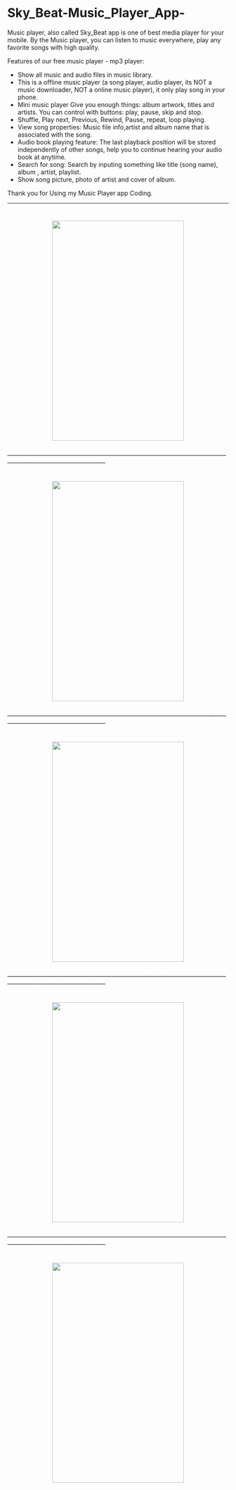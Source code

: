 # Sky_Beat-Music_Player_App-
Music player, also called Sky_Beat app is one of best media player for your mobile.
By the Music player, you can listen to music everywhere, play any favorite songs with high quality.

Features of our free music player - mp3 player:
* Show all music and audio files in music library.
* This is a offline music player (a song player, audio player, its NOT a music downloader, NOT a online music player), it only play song in your phone.
* Mini music player Give you enough things: album artwork, titles and artists. You can control with buttons: play, pause, skip and stop.
* Shuffle, Play next, Previous, Rewind, Pause, repeat, loop playing.
* View song properties: Music file info,artist and album name that is associated with the song.
* Audio book playing feature: The last playback position will be stored independently of other songs, help you to continue hearing your audio book at anytime.
* Search for song: Search by inputing something like title (song name), album , artist, playlist.
* Show song picture, photo of artist and cover of album.

Thank you for Using my Music Player app Coding.

_________________________________________________________________________________________________________________


<h1 align="center">
<img align="center" src="https://user-images.githubusercontent.com/75658978/110006293-77b9a980-7d3f-11eb-86d1-1a500c64eb6c" data-canonical-src="https://gyazo.com/eb5c5741b6a9a16c692170a41a49c858.png" width="300" height="500" />

</h1>
_________________________________________________________________________________________________________________


<h1 align="center">
<img align="center" src="https://user-images.githubusercontent.com/75658978/110006509-c5361680-7d3f-11eb-940f-dcb57f58cf55.png" data-canonical-src="https://gyazo.com/eb5c5741b6a9a16c692170a41a49c858.png" width="300" height="500" />

</h1>
_________________________________________________________________________________________________________________

<h1 align="center">
<img align="center" src="https://user-images.githubusercontent.com/75658978/110006573-d5e68c80-7d3f-11eb-898e-cecc6f8c344c.png" data-canonical-src="https://gyazo.com/eb5c5741b6a9a16c692170a41a49c858.png" width="300" height="500" />

</h1>
_________________________________________________________________________________________________________________


<h1 align="center">
<img align="center" src="https://user-images.githubusercontent.com/75658978/110006626-e434a880-7d3f-11eb-93c4-4edde05260a8.png" data-canonical-src="https://gyazo.com/eb5c5741b6a9a16c692170a41a49c858.png" width="300" height="500" />

</h1>
_________________________________________________________________________________________________________________


<h1 align="center">
<img align="center" src="https://user-images.githubusercontent.com/75658978/110006293-f0b90100-7d3f-11eb-8f98-2e6adca30424.png" data-canonical-src="https://gyazo.com/eb5c5741b6a9a16c692170a41a49c858.png" width="300" height="500" />

</h1>


